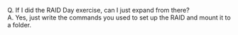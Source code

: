 Q. If I did the RAID Day exercise, can I just expand from there?  
A. Yes, just write the commands you used to set up the RAID and mount it to a folder.
